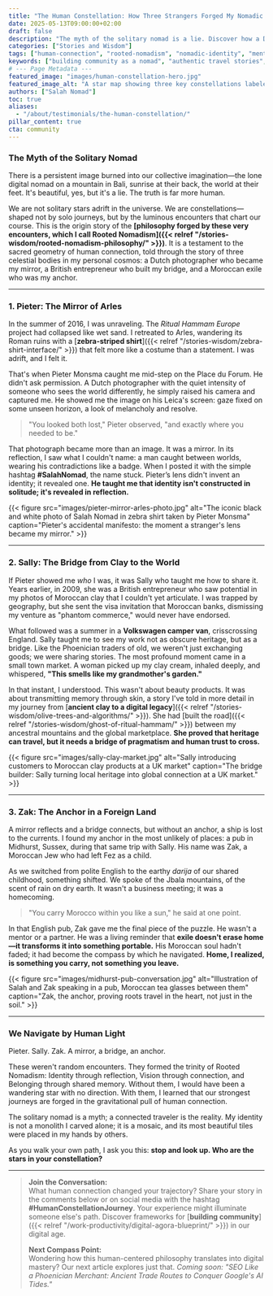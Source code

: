 ```yaml
---
title: "The Human Constellation: How Three Strangers Forged My Nomadic Identity"
date: 2025-05-13T09:00:00+02:00
draft: false
description: "The myth of the solitary nomad is a lie. Discover how a Dutch photographer, a British entrepreneur, and a Moroccan exile became the stars that guided my journey from wandering to rootedness."
categories: ["Stories and Wisdom"]
tags: ["human-connection", "rooted-nomadism", "nomadic-identity", "mentorship", "cultural-exchange", "serendipity", "storytelling"]
keywords: ["building community as a nomad", "authentic travel stories", "cross-cultural friendship", "how human connections shape identity", "Salah Nomad story", "the power of serendipity in travel"]
# --- Page Metadata ---
featured_image: "images/human-constellation-hero.jpg"
featured_image_alt: "A star map showing three key constellations labeled 'Pieter - Mirror', 'Sally - Bridge', and 'Zak - Anchor', against a backdrop of olive trees and digital circuitry."
authors: ["Salah Nomad"]
toc: true
aliases:
  - "/about/testimonials/the-human-constellation/"
pillar_content: true
cta: community
---
```


### The Myth of the Solitary Nomad

There is a persistent image burned into our collective imagination—the lone digital nomad on a mountain in Bali, sunrise at their back, the world at their feet. It's beautiful, yes, but it's a lie. The truth is far more human.

We are not solitary stars adrift in the universe. We are constellations—shaped not by solo journeys, but by the luminous encounters that chart our course. This is the origin story of the **[philosophy forged by these very encounters, which I call Rooted Nomadism]({{< relref "/stories-wisdom/rooted-nomadism-philosophy/" >}})**. It is a testament to the sacred geometry of human connection, told through the story of three celestial bodies in my personal cosmos: a Dutch photographer who became my mirror, a British entrepreneur who built my bridge, and a Moroccan exile who was my anchor.

---

### 1. Pieter: The Mirror of Arles

In the summer of 2016, I was unraveling. The *Ritual Hammam Europe* project had collapsed like wet sand. I retreated to Arles, wandering its Roman ruins with a [**zebra-striped shirt**]({{< relref "/stories-wisdom/zebra-shirt-interface/" >}}) that felt more like a costume than a statement. I was adrift, and I felt it.

That's when Pieter Monsma caught me mid-step on the Place du Forum. He didn't ask permission. A Dutch photographer with the quiet intensity of someone who sees the world differently, he simply raised his camera and captured me. He showed me the image on his Leica's screen: gaze fixed on some unseen horizon, a look of melancholy and resolve.

> "You looked both lost," Pieter observed, "and exactly where you needed to be."

That photograph became more than an image. It was a mirror. In its reflection, I saw what I couldn't name: a man caught between worlds, wearing his contradictions like a badge. When I posted it with the simple hashtag **#SalahNomad**, the name stuck. Pieter’s lens didn't invent an identity; it revealed one. **He taught me that identity isn't constructed in solitude; it's revealed in reflection.**

{{< figure src="images/pieter-mirror-arles-photo.jpg" alt="The iconic black and white photo of Salah Nomad in zebra shirt taken by Pieter Monsma" caption="Pieter's accidental manifesto: the moment a stranger's lens became my mirror." >}}

---

### 2. Sally: The Bridge from Clay to the World

If Pieter showed me *who* I was, it was Sally who taught me how to share it. Years earlier, in 2009, she was a British entrepreneur who saw potential in my photos of Moroccan clay that I couldn't yet articulate. I was trapped by geography, but she sent the visa invitation that Moroccan banks, dismissing my venture as "phantom commerce," would never have endorsed.

What followed was a summer in a **Volkswagen camper van**, crisscrossing England. Sally taught me to see my work not as obscure heritage, but as a bridge. Like the Phoenician traders of old, we weren't just exchanging goods; we were sharing stories. The most profound moment came in a small town market. A woman picked up my clay cream, inhaled deeply, and whispered, **"This smells like my grandmother's garden."**

In that instant, I understood. This wasn't about beauty products. It was about transmitting memory through skin, a story I've told in more detail in my journey from [**ancient clay to a digital legacy**]({{< relref "/stories-wisdom/olive-trees-and-algorithms/" >}}). She had [built the road]({{< relref "/stories-wisdom/ghost-of-ritual-hammam/" >}}) between my ancestral mountains and the global marketplace. **She proved that heritage can travel, but it needs a bridge of pragmatism and human trust to cross.**

{{< figure src="images/sally-clay-market.jpg" alt="Sally introducing customers to Moroccan clay products at a UK market" caption="The bridge builder: Sally turning local heritage into global connection at a UK market." >}}

---

### 3. Zak: The Anchor in a Foreign Land

A mirror reflects and a bridge connects, but without an anchor, a ship is lost to the currents. I found my anchor in the most unlikely of places: a pub in Midhurst, Sussex, during that same trip with Sally. His name was Zak, a Moroccan Jew who had left Fez as a child.

As we switched from polite English to the earthy *darija* of our shared childhood, something shifted. We spoke of the Jbala mountains, of the scent of rain on dry earth. It wasn't a business meeting; it was a homecoming.

> "You carry Morocco within you like a sun," he said at one point.

In that English pub, Zak gave me the final piece of the puzzle. He wasn't a mentor or a partner. He was a living reminder that **exile doesn't erase home—it transforms it into something portable.** His Moroccan soul hadn't faded; it had become the compass by which he navigated. **Home, I realized, is something you carry, not something you leave.**

{{< figure src="images/midhurst-pub-conversation.jpg" alt="Illustration of Salah and Zak speaking in a pub, Moroccan tea glasses between them" caption="Zak, the anchor, proving roots travel in the heart, not just in the soil." >}}

---

### We Navigate by Human Light

Pieter. Sally. Zak. A mirror, a bridge, an anchor.

These weren't random encounters. They formed the trinity of Rooted Nomadism: Identity through reflection, Vision through connection, and Belonging through shared memory. Without them, I would have been a wandering star with no direction. With them, I learned that our strongest journeys are forged in the gravitational pull of human connection.

The solitary nomad is a myth; a connected traveler is the reality. My identity is not a monolith I carved alone; it is a mosaic, and its most beautiful tiles were placed in my hands by others.

As you walk your own path, I ask you this: **stop and look up. Who are the stars in your constellation?**

---
> **Join the Conversation:**  
> What human connection changed your trajectory? Share your story in the comments below or on social media with the hashtag **#HumanConstellationJourney**. Your experience might illuminate someone else's path. Discover frameworks for [**building community**]({{< relref "/work-productivity/digital-agora-blueprint/" >}}) in our digital age.
> 
> **Next Compass Point:**  
> Wondering how this human-centered philosophy translates into digital mastery? Our next article explores just that. *Coming soon: "SEO Like a Phoenician Merchant: Ancient Trade Routes to Conquer Google's AI Tides."*